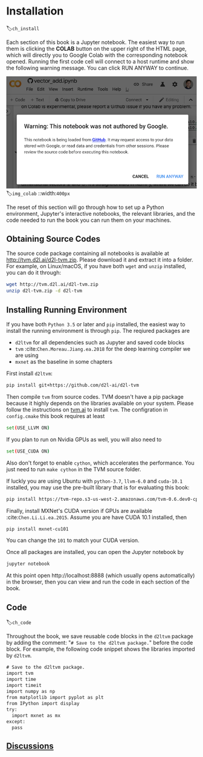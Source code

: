 # Installation
:label:`ch_install`

Each section of this book is a Jupyter notebook. The easiest way to run them is clicking the **COLAB** button on the upper right of the HTML page, which will directly you to Google Colab with the corresponding notebook opened. Running the first code cell will connect to a host runtime and show the following warning message. You can click RUN ANYWAY to continue. 

![Click RUN ANYWAY to run a section on COlab](../img/colab.png)
:label:`img_colab`
::width:`400px`

The reset of this section will go through how to set up a Python environment, Jupyter's interactive notebooks, the relevant libraries, and the code needed to run the book you can run them on your machines.

## Obtaining Source Codes

The source code package containing all notebooks is available at
http://tvm.d2l.ai/d2l-tvm.zip.
Please download it and extract it into a
folder. For example, on Linux/macOS, if you have both `wget` and `unzip`
installed, you can do it through:

```bash
wget http://tvm.d2l.ai/d2l-tvm.zip
unzip d2l-tvm.zip -d d2l-tvm
```


## Installing Running Environment

If you have both `Python 3.5` or later and `pip` installed, the easiest way to
install the running environment is through `pip`. The reqiured packages are

- `d2ltvm` for all dependencies such as Jupyter and saved code blocks
- `tvm` :cite:`Chen.Moreau.Jiang.ea.2018` for the deep learning compiler we are using
- `mxnet` as the baseline in some chapters

First install `d2ltvm`:

```bash
pip install git+https://github.com/d2l-ai/d2l-tvm
```


Then compile `tvm` from source codes. TVM doesn't have a pip package because it
highly depends on the libraries available on your system. Please follow the
instructions  on
[tvm.ai](https://docs.tvm.ai/install/from_source.html) to install `tvm`. The configration in `config.cmake` this
book requires at least

```bash
set(USE_LLVM ON)
```


If you plan to run on Nvidia GPUs as well, you will also need to

```bash
set(USE_CUDA ON)
```


Also
don't forget to enable `cython`, which accelerates the performance. You just
need to run `make cython` in the TVM source folder.

If luckly you are using Ubuntu with `python-3.7`, `llvm-6.0` and `cuda-10.1` installed, you
may use the pre-built library that is for evaluating this book:

```bash
pip install https://tvm-repo.s3-us-west-2.amazonaws.com/tvm-0.6.dev0-cp37-cp37m-linux_x86_64.whl
```


Finally, install MXNet's CUDA version if GPUs are available :cite:`Chen.Li.Li.ea.2015`. Assume you are have
CUDA 10.1 installed, then

```bash
pip install mxnet-cu101
```


You can change the `101` to match your CUDA version.

Once all packages are installed, you can open the Jupyter notebook by

```bash
jupyter notebook
```


At this point open http://localhost:8888 (which usually opens automatically) in the browser, then you can view and run the code in each section of the book.


## Code
:label:`ch_code`

Throughout the book, we save reusable code blocks in the `d2ltvm` package by adding the comment: "`# Save to the
d2ltvm package.`" before the code block. For example, the following code snippet shows the
libraries imported by `d2ltvm`.

```{.python .input  n=1}
# Save to the d2ltvm package.
import tvm
import time
import timeit
import numpy as np
from matplotlib import pyplot as plt
from IPython import display
try:
  import mxnet as mx
except:
  pass
```

## [Discussions](https://discuss.tvm.ai/t/getting-started-installation/4706)
